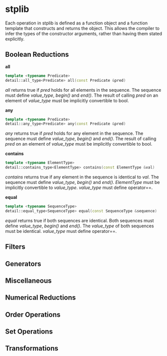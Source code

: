 stplib
===

Each operation in stplib is defined as a function object and a function template that constructs and returns the object. This allows the compiler to infer the types of the constructor arguments, rather than having them stated explicitly.

Boolean Reductions
---

**all**
```c++
template <typename Predicate>
detail::all_type<Predicate> all(const Predicate &pred)
```
*all* returns true if *pred* holds for all elements in the sequence. The sequence must define *value_type*, *begin()* and *end()*. The result of calling *pred* on an element of *value_type* must be implicitly convertible to bool.

**any**
```c++
template <typename Predicate>
detail::any_type<Predicate> any(const Predicate &pred)
```
*any* returns true if *pred* holds for any element in the sequence. The sequence must define *value_type*, *begin()* and *end()*. The result of calling *pred* on an element of *value_type* must be implicitly convertible to bool.

**contains**
```c++
template <typename ElementType>
detail::contains_type<ElementType> contains(const ElementType &val)
```
*contains* returns true if any element in the sequence is identical to *val*. The sequence must define *value_type*, *begin()* and *end()*. *ElementType* must be implicitly convertible to *value_type*. *value_type* must define operator==.

**equal**
```c++
template <typename SequenceType>
detail::equal_type<SequenceType> equal(const SequenceType &sequence)
```
*equal* returns true if both sequences are identical. Both sequences must define *value_type*, *begin()* and *end()*. The *value_type* of both sequences must be identical. *value_type* must define operator==.

Filters
---

Generators
---

Miscellaneous
---

Numerical Reductions
---

Order Operations
---

Set Operations
---

Transformations
---
